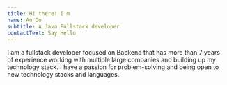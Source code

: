 ```yaml
---
title: Hi there! I'm
name: An Do
subtitle: A Java Fullstack developer
contactText: Say Hello
---
```


I am a fullstack developer focused on Backend that has more than 7 years of experience working with multiple large companies and building up my technology stack. I have a passion for problem-solving and being open to new technology stacks and languages.
